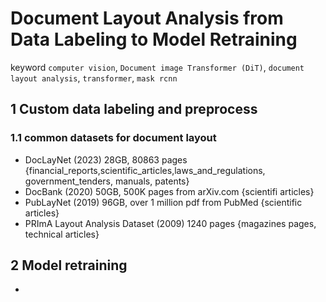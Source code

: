 # Document Layout Analysis from Data Labeling to Model Retraining
keyword ```computer vision```, ```Document image Transformer (DiT)```, ```document layout analysis```, ```transformer```, ```mask rcnn```

## 1 Custom data labeling and preprocess
### 1.1 common datasets for document layout
- DocLayNet (2023) 28GB, 80863 pages {financial_reports,scientific_articles,laws_and_regulations, government_tenders, manuals, patents}
- DocBank (2020) 50GB, 500K pages from arXiv.com {scientifi articles}
- PubLayNet (2019) 96GB, over 1 million pdf from PubMed {scientific articles}
- PRImA Layout Analysis Dataset (2009) 1240 pages {magazines pages, technical articles}

## 2 Model retraining
- 
